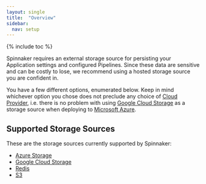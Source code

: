 ```yaml
---
layout: single
title:  "Overview"
sidebar:
  nav: setup
---
```


{% include toc %}

Spinnaker requires an external storage source for persisting your Application
settings and configured Pipelines. Since these data are sensitive and can be
costly to lose, we recommend using a hosted storage source you are confident
in.

You have a few different options, enumerated below. Keep in mind
whichever option you chose does not preclude any choice of [Cloud
Provider](/setup/providers/), i.e. there is no problem with using
[Google Cloud Storage](https://cloud.google.com/storage/) as a storage source
when deploying to [Microsoft Azure](https://azure.microsoft.com/).

## Supported Storage Sources

These are the storage sources currently supported by Spinnaker:

* [Azure Storage](/setup/storage/azs)
* [Google Cloud Storage](/setup/storage/gcs)
* [Redis](/setup/storage/redis)
* [S3](/setup/storage/s3)
